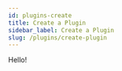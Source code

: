 ```yaml
---
id: plugins-create
title: Create a Plugin
sidebar_label: Create a Plugin
slug: /plugins/create-plugin
---
```


Hello!